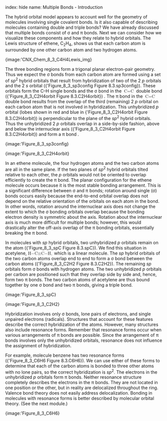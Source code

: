 index: hide
name: Multiple Bonds - Introduction

The hybrid orbital model appears to account well for the geometry of molecules involving single covalent bonds. Is it also capable of describing molecules containing double and triple bonds? We have already discussed that multiple bonds consist of σ and π bonds. Next we can consider how we visualize these components and how they relate to hybrid orbitals. The Lewis structure of ethene, C<sub>2</sub>H<sub>4</sub>, shows us that each carbon atom is surrounded by one other carbon atom and two hydrogen atoms.


{image:'CNX_Chem_8_3_C4H4Lewis_img}
        

The three bonding regions form a trigonal planar electron-pair geometry. Thus we expect the σ bonds from each carbon atom are formed using a set of  *sp*<sup>2</sup> hybrid orbitals that result from hybridization of two of the 2 *p* orbitals and the 2 *s* orbital ({'Figure_8_3_sp3config Figure 8.3.sp3config}). These orbitals form the C–H single bonds and the σ bond in the <math xmlns:data="http://www.w3.org/TR/html5/dom.html#custom-data-attribute" xmlns:q="http://cnx.rice.edu/qml/1.0" xmlns:m="http://www.w3.org/1998/Math/MathML" xmlns:bib="http://bibtexml.sf.net/" xmlns:md="http://cnx.rice.edu/mdml" xmlns="http://cnx.rice.edu/cnxml"><mrow><mtext>C</mtext><mo>=</mo><mtext>C</mtext></mrow></math> double bond ({'Figure_8_3_C2H4orbit Figure 8.3.C2H4orbit}) *.* The π bond in the <math xmlns:data="http://www.w3.org/TR/html5/dom.html#custom-data-attribute" xmlns:q="http://cnx.rice.edu/qml/1.0" xmlns:m="http://www.w3.org/1998/Math/MathML" xmlns:bib="http://bibtexml.sf.net/" xmlns:md="http://cnx.rice.edu/mdml" xmlns="http://cnx.rice.edu/cnxml"><mrow><mtext>C</mtext><mo>=</mo><mtext>C</mtext></mrow></math> double bond results from the overlap of the third (remaining) 2 *p* orbital on each carbon atom that is not involved in hybridization. This unhybridized  *p* orbital (lobes shown in red and blue in {'Figure_8_3_C2H4orbit Figure 8.3.C2H4orbit}) is perpendicular to the plane of the  *sp*<sup>2</sup> hybrid orbitals. Thus the unhybridized 2 *p* orbitals overlap in a side-by-side fashion, above and below the internuclear axis ({'Figure_8_3_C2H4orbit Figure 8.3.C2H4orbit}) and form a π bond *.*


{image:'Figure_8_3_sp3config}
        


{image:'Figure_8_3_C2H4orbit}
        

In an ethene molecule, the four hydrogen atoms and the two carbon atoms are all in the same plane. If the two planes of  *sp*<sup>2</sup> hybrid orbitals tilted relative to each other, the  *p* orbitals would not be oriented to overlap efficiently to create the π bond. The planar configuration for the ethene molecule occurs because it is the most stable bonding arrangement. This is a significant difference between σ and π bonds; rotation around single (σ) bonds occurs easily because the end-to-end orbital overlap does not depend on the relative orientation of the orbitals on each atom in the bond. In other words, rotation around the internuclear axis does not change the extent to which the σ bonding orbitals overlap because the bonding electron density is symmetric about the axis. Rotation about the internuclear axis is much more difficult for multiple bonds; however, this would drastically alter the off-axis overlap of the π bonding orbitals, essentially breaking the π bond.

In molecules with  *sp* hybrid orbitals, two unhybridized  *p* orbitals remain on the atom ({'Figure_8_3_spC Figure 8.3.spC}). We find this situation in acetylene, <math xmlns:q="http://cnx.rice.edu/qml/1.0" xmlns:m="http://www.w3.org/1998/Math/MathML" xmlns:bib="http://bibtexml.sf.net/" xmlns:md="http://cnx.rice.edu/mdml" xmlns="http://cnx.rice.edu/cnxml"><mrow><mtext>H−C≡C−H</mtext><mo>,</mo></mrow></math> which is a linear molecule. The  *sp* hybrid orbitals of the two carbon atoms overlap end to end to form a σ bond between the carbon atoms ({'Figure_8_3_C2H2 Figure 8.3.C2H2}). The remaining  *sp* orbitals form σ bonds with hydrogen atoms. The two unhybridized  *p* orbitals per carbon are positioned such that they overlap side by side and, hence, form two π bonds. The two carbon atoms of acetylene are thus bound together by one σ bond and two π bonds, giving a triple bond.


{image:'Figure_8_3_spC}
        


{image:'Figure_8_3_C2H2}
        

Hybridization involves only σ bonds, lone pairs of electrons, and single unpaired electrons (radicals). Structures that account for these features describe the correct hybridization of the atoms. However, many structures also include resonance forms. Remember that resonance forms occur when various arrangements of π bonds are possible. Since the arrangement of π bonds involves only the unhybridized orbitals, resonance does not influence the assignment of hybridization.

For example, molecule benzene has two resonance forms ({'Figure_8_3_C6H6 Figure 8.3.C6H6}). We can use either of these forms to determine that each of the carbon atoms is bonded to three other atoms with no lone pairs, so the correct hybridization is  *sp*<sup>2</sup>. The electrons in the unhybridized  *p* orbitals form π bonds. Neither resonance structure completely describes the electrons in the π bonds. They are not located in one position or the other, but in reality are delocalized throughout the ring. Valence bond theory does not easily address delocalization. Bonding in molecules with resonance forms is better described by molecular orbital theory. (See the next module.)


{image:'Figure_8_3_C6H6}
        
